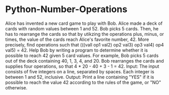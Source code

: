 # Python-Number-Operations

Alice has invented a new card game to play with Bob. Alice made a deck of cards with random values between 1 and 52.
Bob picks 5 cards. Then, he has to rearrange the cards so that by utikzing the operations plus, minus, or times, the value of the cards reach Alice's favorite number,
42. More precisely, find operations such that (((vall op1 val2) op2 val3) op3 val4)
op4 val5) = 42.
Help Bob by writing a program to determine whether it is possible to reach 42 given 5 card values.
For example, Bob picks 5 cards out of the deck containing 40, 1, 3, 4, and 20. Bob rearranges the cards and supplies four operations, so that 4 * 20 - 40 + 3 - 1 = 42.
Input:
The input consists of five integers on a line, separated by spaces. Each integer is between 1 and 52, inclusive.
Output:
Print a line containing "YES" if it is possible to reach the value 42 according to the rules of the game, or "NO" otherwise.
